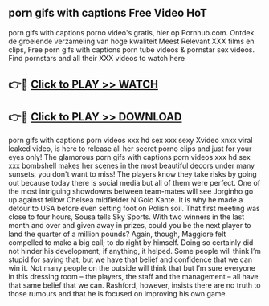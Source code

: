## porn gifs with captions Free Video HoT 

porn gifs with captions porno video's gratis, hier op Pornhub.com. Ontdek de groeiende verzameling van hoge kwaliteit Meest Relevant XXX films en clips,
Free porn gifs with captions porn tube videos & pornstar sex videos. Find pornstars and all their XXX videos to watch here


## 👉🔴 [Click to PLAY >> WATCH](http://us.freeplayer.one?title=porn_gifs_with_captions&ref=16D)

## 👉🔴 [Click to PLAY >> DOWNLOAD](http://us.freeplayer.one?title=porn_gifs_with_captions&ref=16D)


porn gifs with captions porn videos xxx hd sex xxx sexy Xvideo xnxx viral leaked video, is here to release all her secret porno clips and just for your eyes only! The glamorous porn gifs with captions porn videos xxx hd sex xxx bombshell makes her scenes in the most beautiful decors under many sunsets, you don't want to miss! The players know they take risks by going out because today there is social media but all of them were perfect. One of the most intriguing showdowns between team-mates will see Jorginho go up against fellow Chelsea midfielder N'Golo Kante. It is why he made a detour to USA before even setting foot on Polish soil. That first meeting was close to four hours, Sousa tells Sky Sports. With two winners in the last month and over and given away in prizes, could you be the next player to land the quarter of a million pounds? Again, though, Maggiore felt compelled to make a big call; to do right by himself. Doing so certainly did not hinder his development; if anything, it helped. Some people will think I’m stupid for saying that, but we have that belief and confidence that we can win it. Not many people on the outside will think that but I’m sure everyone in this dressing room – the players, the staff and the management – all have that same belief that we can. Rashford, however, insists there are no truth to those rumours and that he is focused on improving his own game.